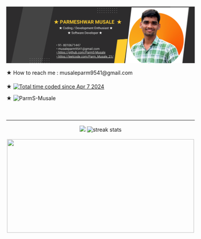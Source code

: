 ![logo](https://github.com/ParmS-Musale/ParmS-Musale/blob/main/Github%20Bannner.png)
<div style="margin-bottom: 20px;">
    ★ How to reach me : musaleparm9541@gmail.com
</div>
<div style="margin-bottom: 50px;">
   ★ <a align=center href="https://wakatime.com/@018eb900-abdc-4620-9de6-ae3f6ad3d815">
        <img src="https://wakatime.com/badge/user/018eb900-abdc-4620-9de6-ae3f6ad3d815.svg" alt="Total time coded since Apr 7 2024" />
    </a>
    <p align="left">★ <img src="https://komarev.com/ghpvc/?username=ParmS-Musale&label=Profile%20views&color=0e75b6&style=flat" alt="ParmS-Musale" /> </p>

</div>

<hr color = "Red">
<div align=center>
  <img width=390 src="https://leetcode.card.workers.dev/Parm_Musale_21?theme=dark&font=baloo&extension=null&theme=dark"/>  
  <img width=390 src="https://streak-stats.demolab.com?user=ParmS-Musale&theme=dark&date_format=j%20M%5B%20Y%5D" alt="streak stats"/><br></br>
   <img  width=500 height=250 src="https://wakatime.com/share/@Parm_Musale_21/5198e1ab-fc95-4fd5-ac91-784b399cb4da.svg"/>
</div>
